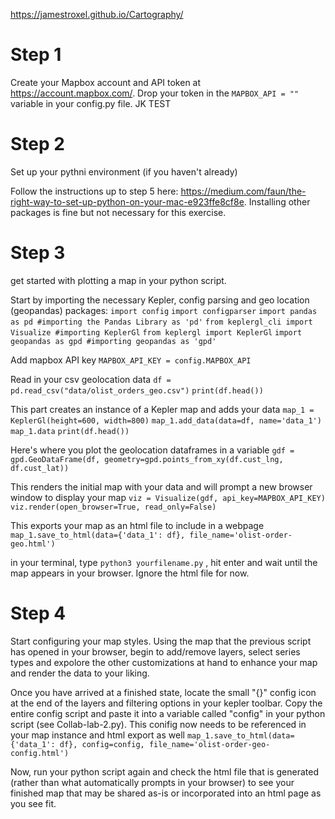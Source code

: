 https://jamestroxel.github.io/Cartography/

# Step 1
Create your Mapbox account and API token at https://account.mapbox.com/. Drop your token in the ```MAPBOX_API = ""``` variable in your config.py file. JK TEST

# Step 2
Set up your pythni environment (if you haven't already)

Follow the instructions up to step 5 here: https://medium.com/faun/the-right-way-to-set-up-python-on-your-mac-e923ffe8cf8e. Installing other packages is fine but not necessary for this exercise.


# Step 3
get started with plotting a map in your python script.

Start by importing the necessary Kepler, config parsing and geo location (geopandas) packages:
```import config```
```import configparser```
```import pandas as pd #importing the Pandas Library as 'pd'```
```from keplergl_cli import Visualize #importing KeplerGl```
```from keplergl import KeplerGl```
```import geopandas as gpd #importing geopandas as 'gpd'```


Add mapbox API key
```MAPBOX_API_KEY = config.MAPBOX_API```

Read in your csv geolocation data
```df = pd.read_csv("data/olist_orders_geo.csv")```
```print(df.head())```

This part creates an instance of a Kepler map and adds your data
```map_1 = KeplerGl(height=600, width=800)```
```map_1.add_data(data=df, name='data_1')```
```map_1.data```
```print(df.head())```

Here's where you plot the geolocation dataframes in a variable
```gdf = gpd.GeoDataFrame(df, geometry=gpd.points_from_xy(df.cust_lng, df.cust_lat))```

This renders the initial map with your data and will prompt a new browser window to display your map
```viz = Visualize(gdf, api_key=MAPBOX_API_KEY)```
```viz.render(open_browser=True, read_only=False)```

This exports your map as an html file to include in a webpage
```map_1.save_to_html(data={'data_1': df}, file_name='olist-order-geo.html')```

in your terminal, type ```python3 yourfilename.py``` , hit enter and wait until the map appears in your browser. Ignore the html file for now.

# Step 4
Start configuring your map styles. Using the map that the previous script has opened in your browser, begin to add/remove layers, select series types and expolore the other customizations at hand to enhance your map and render the data to your liking. 

Once you have arrived at a finished state, locate the small "{}" config icon at the end of the layers and filtering options in your kepler toolbar. Copy the entire config script and paste it into a variable called "config" in your python script (see Collab-lab-2.py). This conifig now needs to be referenced in your map instance and html export as well  ```map_1.save_to_html(data={'data_1': df}, config=config, file_name='olist-order-geo-config.html')```

Now, run your python script again and check the html file that is generated (rather than what automatically prompts in your browser) to see your finished map that may be shared as-is or incorporated into an html page as you see fit.
